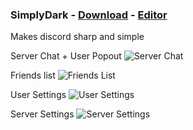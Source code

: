 ### SimplyDark - [Download](https://betterdiscord.net/ghdl?id=3118) - [Editor](https://gibbu.me/themegen/simplydark)
Makes discord sharp and simple

Server Chat + User Popout
![Server Chat](https://i.imgur.com/PZsOQ3d.jpg)

Friends list
![Friends List](https://i.imgur.com/jinqkHx.jpg)

User Settings
![User Settings](https://i.imgur.com/9HRBSYP.jpg)

Server Settings
![Server Settings](https://i.imgur.com/YlWfkMd.jpg)

